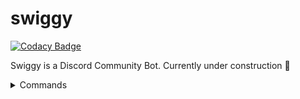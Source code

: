 # swiggy



[![Codacy Badge](https://app.codacy.com/project/badge/Grade/ed781e4bd7a64d58ae13a3eaa6bddbe7)](https://www.codacy.com/manual/NickBurness/swiggy/dashboard?utm_source=github.com&amp;utm_medium=referral&amp;utm_content=NickBurness/swiggy&amp;utm_campaign=Badge_Grade)

Swiggy is a Discord Community Bot. Currently under construction 🚧


<details>
<summary>Commands</summary>  

|Commands|Description|Aliases|
|:---:|:---:|:---:|
|```!commands```|List all of the commands or info about a specific command| 
|```!user-info```|Get info on a user, discord name and ID|
|```!server```|Get details about the active discord server|
|```!avatar```|Get the avatar URL of the tagged user(s), or your own avatar.| 
|```!prune```|Deletes upto 99 messages from a discord channel| 
|```!kick```|Attempts to kick a user from a server| 
|```!rng```|Generates a random number between 1 & 28| 
|```!rps```|Play Rock Paper Scissors against Swiggy| 
|```!quest```|Search a OSRS quest quide in the OSwiki by it's name| 
</details>

